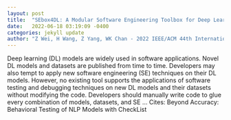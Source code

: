 ```yaml
---
layout: post
title:  "SEbox4DL: A Modular Software Engineering Toolbox for Deep Learning Models"
date:   2022-06-18 03:19:09 -0400
categories: jekyll update
author: "Z Wei, H Wang, Z Yang, WK Chan - 2022 IEEE/ACM 44th International Conference on …, 2022"
---
```

Deep learning (DL) models are widely used in software applications. Novel DL models and datasets are published from time to time. Developers may also tempt to apply new software engineering (SE) techniques on their DL models. However, no existing tool supports the applications of software testing and debugging techniques on new DL models and their datasets without modifying the code. Developers should manually write code to glue every combination of models, datasets, and SE …
Cites: ‪Beyond Accuracy: Behavioral Testing of NLP Models with CheckList‬  